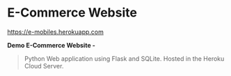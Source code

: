 # E-Commerce Website
https://e-mobiles.herokuapp.com

**Demo E-Commerce Website -**
> Python Web application using Flask and SQLite. Hosted in the Heroku Cloud Server.